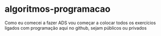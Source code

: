 # algoritmos-programacao
Como eu comecei a fazer ADS vou começar a colocar todos os exercícios ligados com programação aqui no github, sejam públicos ou privados
